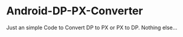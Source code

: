 Android-DP-PX-Converter
=======================

Just an simple Code to Convert DP to PX or PX to DP. Nothing else...
